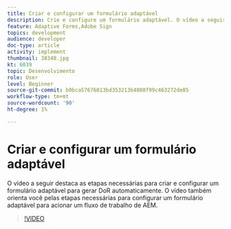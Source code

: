 ```yaml
---
title: Criar e configurar um formulário adaptável
description: Crie e configure um formulário adaptável. O vídeo a seguir destaca as etapas necessárias para criar e configurar um formulário adaptável para gerar DoR automaticamente. O vídeo também orienta você pelas etapas necessárias para configurar um formulário adaptável para acionar um fluxo de trabalho de AEM.
feature: Adaptive Forms,Adobe Sign
topics: development
audience: developer
doc-type: article
activity: implement
thumbnail: 38348.jpg
kt: 6039
topic: Desenvolvimento
role: User
level: Beginner
source-git-commit: b0bca57676813bd353213b4808f99c463272de85
workflow-type: tm+mt
source-wordcount: '90'
ht-degree: 1%

---
```


# Criar e configurar um formulário adaptável

O vídeo a seguir destaca as etapas necessárias para criar e configurar um formulário adaptável para gerar DoR automaticamente. O vídeo também orienta você pelas etapas necessárias para configurar um formulário adaptável para acionar um fluxo de trabalho de AEM.

>[!VIDEO](https://video.tv.adobe.com/v/38348/?quality=9&learn=on)

